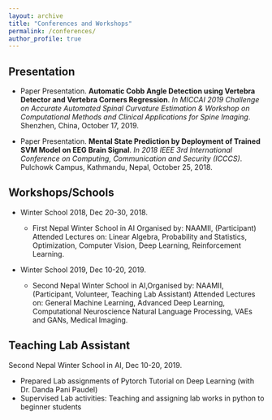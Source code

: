 ```yaml
---
layout: archive
title: "Conferences and Workshops"
permalink: /conferences/
author_profile: true
---
```


## Presentation ##

- Paper Presentation. **Automatic Cobb Angle Detection using Vertebra Detector and Vertebra Corners Regression**.
  *In MICCAI 2019 Challenge on Accurate Automated Spinal Curvature Estimation & Workshop 
  on Computational Methods and Clinical Applications for Spine Imaging*. Shenzhen, China, October 17, 2019.

- Paper Presentation. **Mental State Prediction by Deployment of Trained SVM Model on EEG Brain Signal**.
  *In 2018 IEEE 3rd International Conference on Computing, Communication and Security (ICCCS)*. Pulchowk Campus, Kathmandu, Nepal, October 25, 2018. 

 
  
## Workshops/Schools ##

- Winter School 2018, Dec 20-30, 2018.
  * First Nepal Winter School in AI Organised by: NAAMII, (Participant)
    Attended Lectures on: Linear Algebra, Probability and Statistics, Optimization, Computer Vision, Deep Learning, 
       Reinforcement Learning.

- Winter School 2019, Dec 10-20, 2019.
  * Second Nepal Winter School in AI,Organised by: NAAMII, (Participant, Volunteer, Teaching Lab Assistant)
    Attended Lectures on: General Machine Learning, Advanced Deep Learning, Computational Neuroscience Natural Language Processing, VAEs and GANs, 
       Medical Imaging.

   
## Teaching Lab Assistant ##

Second Nepal Winter School in AI, Dec 10-20, 2019.

 * Prepared Lab assignments of Pytorch Tutorial on Deep Learning (with Dr. Danda Pani Paudel)
 * Supervised Lab activities: Teaching and assigning lab works in python to beginner students



